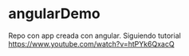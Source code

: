# angularDemo
Repo con app creada con angular. Siguiendo tutorial  https://www.youtube.com/watch?v=htPYk6QxacQ
